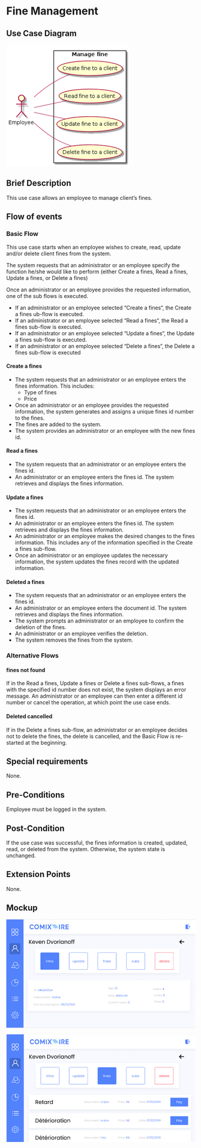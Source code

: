 # Fine Management

## Use Case Diagram

![Use Case Diagram](./fine-crud.png)

## Brief Description

This use case allows an employee to manage client’s fines.

## Flow of events

### Basic Flow

This use case starts when an employee wishes to create, read, update and/or delete client fines from the system.

The system requests that an administrator  or an employee specify the function he/she would like to perform (either Create a fines, Read a fines, Update a fines, or Delete a fines)

Once an administrator or an employee provides the requested information, one of the sub flows is executed.

* If an administrator or an employee selected “Create a fines“, the Create a fines ub-flow is executed.
* If an administrator or an employee selected “Read a fines“, the Read a fines sub-flow is executed.
* If an administrator or an employee selected “Update a fines“, the Update a fines sub-flow is executed.
* If an administrator or an employee selected “Delete a fines“, the Delete a fines sub-flow is executed

#### Create a fines

* The system requests that an administrator or an employee enters the fines information. This includes:
    * Type of fines
    * Price
* Once an administrator or an employee provides the requested information, the system generates and assigns a unique fines id number to the fines. 
* The fines are added to the system.
* The system provides an administrator or an employee with the new fines id.
			
#### Read a fines

* The system requests that an administrator or an employee enters the fines id. 
* An administrator or an employee enters the fines id.  The system retrieves and displays the fines information.

#### Update a fines 

* The system requests that an administrator or an employee enters the fines id.
* An administrator or an employee enters the fines id.  The system retrieves and displays the fines information.
* An administrator or an employee makes the desired changes to the fines information. This includes any of the information specified in the Create a fines sub-flow.
* Once an administrator or an employee updates the necessary information, the system updates the fines record with the updated information.

#### Deleted a fines

* The system requests that an administrator or an employee enters the fines id. 	
* An administrator or an employee enters the document id.  The system retrieves and displays the fines information.
* The system prompts an administrator or an employee to confirm the deletion of the fines.
* An administrator or an employee verifies the deletion.
* The system removes the fines from the system.

### Alternative Flows

#### fines not found

If in the Read a fines, Update a fines or Delete a fines sub-flows, a fines with the specified id number does not exist, the system displays an error message. An administrator or an employee can then enter a different id number or cancel the operation, at which point the use case ends.

#### Deleted cancelled

If in the Delete a fines sub-flow, an administrator or an employee decides not to delete the fines, the delete is cancelled, and the Basic Flow is re-started at the beginning.

## Special requirements

None.

## Pre-Conditions

Employee must be logged in the system.

## Post-Condition

If the use case was successful, the fines information is created, updated, read, or deleted from the system.  Otherwise, the system state is unchanged.

## Extension Points

None.

## Mockup

![User profile page](./user.png)

![User fines menu](./user_fines.png)


